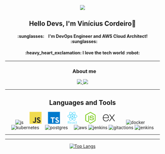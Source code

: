 <div align="center" >
  <img src="https://sauter.digital/wp-content/uploads/2021/05/GIF-Dados.gif" >
</div>

<p>
  <h2 align="center"><b>Hello Devs, I'm Vinícius Cordeiro👋</b></h2>
</p>

<p>
   <h4 align="center"> :sunglasses: &nbsp;&nbsp;&nbsp;I'm DevOps Engineer and AWS Cloud Architect! &nbsp;&nbsp;&nbsp;:sunglasses:</h4>
   <h4 align="center"> :heavy_heart_exclamation: I love the tech world :robot:                         </h4>
</p>

<hr/>

<p>
  <h3 align="center">  &nbsp;&nbsp;&nbsp;About me</h3>
</p>

<div align="center">
  <a href="https://www.linkedin.com/in/vin%C3%ADcius-cordeiro-1561a718a/" target="_blank" >
    <img src="https://img.shields.io/badge/LinkedIn-0077B5?style=for-the-badge&logo=linkedin&logoColor=white" >
  </a>
  <a href="https://github.com/viniciusczar" target="_blank" >
    <img src="https://img.shields.io/badge/GitHub-100000?style=for-the-badge&logo=github&logoColor=white">
  </a>
</div>

<hr/>

<p>
  <h2 align="center"> Languages and Tools </h3>
</p>

<div align="center"> 
  <img  src="https://cdn.jsdelivr.net/npm/simple-icons@3.13.0/icons/java.svg" alt="js" width="40" height="40" style="max-width:100%">         
  </img>&nbsp;&nbsp;&nbsp;
  <img  src="https://raw.githubusercontent.com/devicons/devicon/master/icons/javascript/javascript-original.svg" alt="js" width="40" height="40" style="max-width:100%">         
  </img>&nbsp;&nbsp;&nbsp;
  <img  src="https://raw.githubusercontent.com/devicons/devicon/master/icons/typescript/typescript-original.svg" alt="ts" width="40" height="40" style="max-width:100%">
  </img>&nbsp;&nbsp;&nbsp;
  <img  src="https://raw.githubusercontent.com/devicons/devicon/master/icons/react/react-original-wordmark.svg" alt="react" width="40" height="40" style="max-width:100%">
  </img>&nbsp;&nbsp;&nbsp;
  <img src="https://raw.githubusercontent.com/devicons/devicon/master/icons/nodejs/nodejs-plain.svg" alt="node" width="40" height="40" style="max-width:100%">
  </img>&nbsp;&nbsp;&nbsp;
  <img src="https://raw.githubusercontent.com/devicons/devicon/master/icons/express/express-original.svg" alt="express" width="40" height="40" style="max-width:100%">
  </img>&nbsp;&nbsp;&nbsp;
  </img>&nbsp;&nbsp;&nbsp;
  <img  src="https://cdn.jsdelivr.net/gh/devicons/devicon/icons/docker/docker-original-wordmark.svg" alt="docker" width="40" height="40" style="max-width:100%">        
  </img>&nbsp;&nbsp;&nbsp;  
  <img  src="https://cdn.jsdelivr.net/npm/simple-icons@3.13.0/icons/kubernetes.svg" alt="kubernetes" width="40" height="40" style="max-width:100%">        
  </img>&nbsp;&nbsp;&nbsp;  
  <img  src="https://cdn.jsdelivr.net/gh/devicons/devicon/icons/postgresql/postgresql-plain-wordmark.svg" alt="postgres" width="40" height="40" style="max-width:100%">     
  </img>&nbsp;&nbsp;&nbsp;
  <img  src="https://logodownload.org/wp-content/uploads/2017/11/amazon-web-services-logo.png" alt="aws" width="50" height="40" style="max-width:100%"></img>
  <img  src="https://cdn.jsdelivr.net/npm/simple-icons@3.13.0/icons/terraform.svg" alt="jenkins" width="50" height="40" style="max-width:100%"></img>
  <img  src="https://cdn.jsdelivr.net/npm/simple-icons@3.13.0/icons/githubactions.svg" alt="gitactions" width="50" height="40" style="max-width:100%"></img>
  <img  src="https://cdn.jsdelivr.net/npm/simple-icons@3.13.0/icons/jenkins.svg" alt="jenkins" width="50" height="40" style="max-width:100%"></img>
</div>

<hr/>

<hr/>

<div align="center">

   [![Top Langs](https://github-readme-stats.vercel.app/api/top-langs/?username=rodrigodevelop-tech&layout=compact)](https://github.com/viniciusczar/github-readme-stats) 
  
</div>

